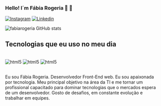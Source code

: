 ### Hello! I´m Fábia Rogeria 👱 👋

[![Instagram](https://img.shields.io/badge/Instagram-E4405F?style=for-the-badge&logo=instagram&logoColor=white)]()
[![Linkedin](https://img.shields.io/badge/LinkedIn-0077B5?style=for-the-badge&logo=linkedin&logoColor=white)]()

![fabiarogeria GitHub stats](https://github-readme-stats.vercel.app/api?username=fabiarogeria&show_icons=true&theme=radical)

## Tecnologias que eu uso no meu dia
<div style="display:inline_block"><br/>
<img align="center"alt="html5" src="https://img.shields.io/badge/HTML5-E34F26?style=for-the-badge&logo=html5&logoColor=white">
<img align="center"alt="html5" src="https://img.shields.io/badge/CSS3-1572B6?style=for-the-badge&logo=css3&logoColor=white">
<img align="center"alt="html5" src="https://img.shields.io/badge/JavaScript-F7DF1E?style=for-the-badge&logo=javascript&logoColor=black">
</div><br>

Eu sou Fábia Rogeria. Desenvolvedor Front-End web. Eu sou apaixonada por tecnologia. Meu principal objetivo na área da TI e me tornar um profissional capacitado para dominar tecnologias que o mercados espera de um desenvolvedor. Gosto de desafios, em constante evolução e trabalhar em equipes.
